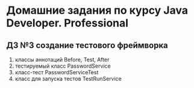 # Домашние задания по курсу Java Developer. Professional

## ДЗ №3 создание тестового фреймворка

1. классы аннотаций Before, Test, After 
2. тестируемый класс PasswordService 
3. класс-тест PasswordServiceTest 
4. класс для запуска тестов TestRunService